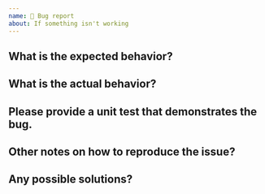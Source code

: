 ```yaml
---
name: 🐜 Bug report
about: If something isn't working
---
```


## What is the expected behavior?



## What is the actual behavior?



## Please provide a unit test that demonstrates the bug.



## Other notes on how to reproduce the issue?



## Any possible solutions?

